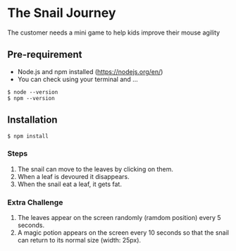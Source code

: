 # The Snail Journey
The customer needs a mini game to help kids improve their mouse agility

## Pre-requirement
- Node.js and npm installed (https://nodejs.org/en/)
- You can check using your terminal and ...

```
$ node --version
$ npm --version
```

## Installation
```
$ npm install
```

### Steps

1. The snail can move to the leaves by clicking on them.
2. When a leaf is devoured it disappears.
3. When the snail eat a leaf, it gets fat.

### Extra Challenge
1. The leaves appear on the screen randomly (ramdom position) every 5 seconds.
2. A magic potion appears on the screen every 10 seconds so that the snail can return to its normal size (width: 25px).